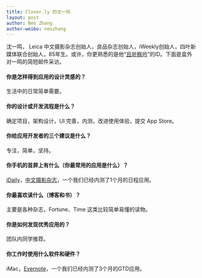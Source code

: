 ```yaml
---
title: Clover.ly 的沈一鸣
layout: post
author: Neo Zhang
author-weibo: neozhang
---
```


沈一鸣， Leica 中文摄影杂志创始人，良品杂志创始人，iWeekly创始人，四叶新媒体联合创始人，85年生。或许，你更熟悉的是他“[且听枫吟](http://weibo.com/fotomag)”的ID。下面是盒外对一鸣的简短邮件采访。
 
#### 你是怎样得到应用的设计灵感的？
生活中的日常简单需要。
 
#### 你的设计或开发流程是什么？
确定项目，架构设计，UI 完善，内测，改进使用体验，提交 App Store。
 
#### 你给应用开发者的三个建议是什么？
专注，简单，坚持。
 
#### 你手机的首屏上有什么（你最常用的应用是什么）？
[iDaily](http://itunes.apple.com/us/app/idaily-mei-ri-huan-qiu-shi-ye/id488528128?mt=8)，[中文摄影杂志](http://itunes.apple.com/us/app/zhong-wen-she-ying-za-zhi/id373067909?mt=8)，一个我们已经内测了1个月的日程应用。
 
#### 你最喜欢读什么（博客和书）？
主要是各种杂志，Fortune、Time 这类比较简单易懂的读物。
 
#### 你是如何发现优秀应用的？
团队内同学推荐。
 
#### 你工作时使用什么软件和硬件？
iMac，[Evernote](http://evernote.com/intl/zh-cn/)，一个我们已经内测了3个月的GTD应用。
